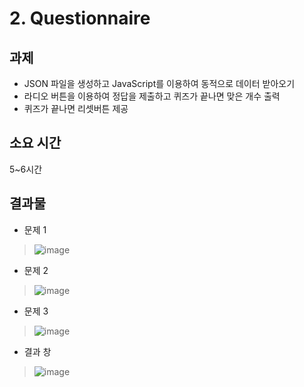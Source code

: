 # 2. Questionnaire
## 과제
* JSON 파일을 생성하고 JavaScript를 이용하여 동적으로 데이터 받아오기
* 라디오 버튼을 이용하여 정답을 제출하고 퀴즈가 끝나면 맞은 개수 출력
* 퀴즈가 끝나면 리셋버튼 제공

## 소요 시간
5~6시간

## 결과물 
* 문제 1
>![image](https://user-images.githubusercontent.com/59829606/111129202-24561f80-85b9-11eb-9494-7eecb13bf698.png)

* 문제 2
>![image](https://user-images.githubusercontent.com/59829606/111129224-2d46f100-85b9-11eb-840a-06770f345319.png)

* 문제 3
>![image](https://user-images.githubusercontent.com/59829606/111129243-346dff00-85b9-11eb-9127-0fc45c2ef936.png)

* 결과 창
> ![image](https://user-images.githubusercontent.com/59829606/111129268-3c2da380-85b9-11eb-9fdb-c9ccd64c33e3.png)
